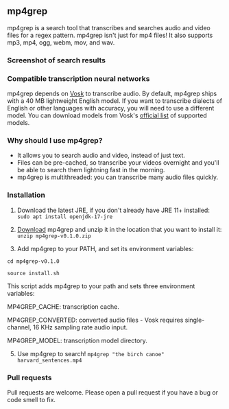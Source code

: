 mp4grep
-------
mp4grep is a search tool that transcribes and searches audio and video files for a regex pattern. mp4grep isn't just for mp4 files! It also supports mp3, mp4, ogg, webm, mov, and wav.

### Screenshot of search results

### Compatible transcription neural networks
mp4grep depends on [Vosk](https://alphacephei.com/vosk/) to transcribe audio.
By default, mp4grep ships with a 40 MB lightweight English model. If you want to transcribe 
dialects of English or other languages with accuracy, you will need to use a different model.
You can download models from Vosk's [official list](https://alphacephei.com/vosk/models) of supported models.

### Why should I use mp4grep?
* It allows you to search audio and video, instead of just text.
* Files can be pre-cached, so transcribe your videos overnight and you'll be able to search them lightning fast in the morning.
* mp4grep is multithreaded: you can transcribe many audio files quickly.

### Installation
1. Download the latest JRE, if you don't already have JRE 11+ installed:
`sudo apt install openjdk-17-jre`

2. [Download](https://github.com/o-oconnell/mp4grep/releases) mp4grep and unzip it in the location that you want to install it: `unzip mp4grep-v0.1.0.zip`

3. Add mp4grep to your PATH, and set its environment variables: 

`cd mp4grep-v0.1.0`

`source install.sh`

This script adds mp4grep to your path and sets three environment variables:

MP4GREP_CACHE: transcription cache.

MP4GREP_CONVERTED: converted audio files - Vosk requires single-channel, 16 KHz sampling rate audio input.

MP4GREP_MODEL: transcription model directory.

5. Use mp4grep to search! `mp4grep "the birch canoe" harvard_sentences.mp4`

### Pull requests
Pull requests are welcome. Please open a pull request if you have a bug or code smell to fix.
